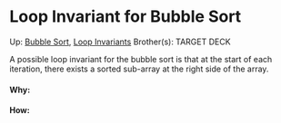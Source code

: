 # Loop Invariant for Bubble Sort

Up: [Bubble Sort](bubble_sort), [Loop Invariants](loop_invariants)
Brother(s):
TARGET DECK

A possible loop invariant for the bubble sort is that at the start of each iteration, there exists a sorted sub-array at the right side of the array.



































#### Why:
#### How:










